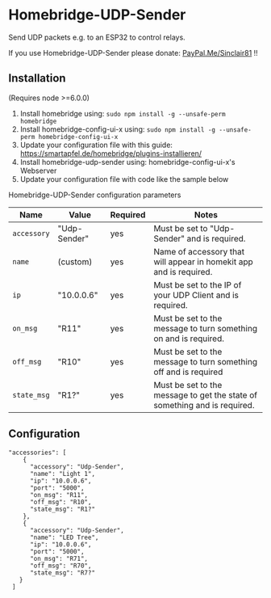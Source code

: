Homebridge-UDP-Sender
=====================

Send UDP packets e.g. to an ESP32 to control relays.

If you use Homebridge-UDP-Sender please donate: [PayPal.Me/Sinclair81](PayPal.Me/Sinclair81) !!

## Installation
(Requires node >=6.0.0)

1. Install homebridge using: `sudo npm install -g --unsafe-perm homebridge`
2. Install homebridge-config-ui-x using: `sudo npm install -g --unsafe-perm homebridge-config-ui-x`
3. Update your configuration file with this guide: https://smartapfel.de/homebridge/plugins-installieren/
4. Install homebridge-udp-sender using: homebridge-config-ui-x's Webserver
5. Update your configuration file with code like the sample below

Homebridge-UDP-Sender configuration parameters

Name | Value | Required | Notes
-------------- | ------------- | -------- | -------------------------------------
`accessory` | "Udp-Sender" | yes | Must be set to "Udp-Sender" and is required.
`name` | (custom) | yes | Name of accessory that will appear in homekit app and is required.
`ip` | "10.0.0.6" | yes | Must be set to the IP of your UDP Client and is required.
`on_msg` | "R11" | yes | Must be set to the message to turn something on and is required.
`off_msg` | "R10" | yes | Must be set to the message to turn something off and is required
`state_msg` | "R1?" | yes | Must be set to the message to get the state of something and is required.

## Configuration

```
"accessories": [
    {
      "accessory": "Udp-Sender",
      "name": "Light 1",
      "ip": "10.0.0.6",
      "port": "5000",
      "on_msg": "R11",
      "off_msg": "R10",
      "state_msg": "R1?"
    },
    {
      "accessory": "Udp-Sender",
      "name": "LED Tree",
      "ip": "10.0.0.6",
      "port": "5000",
      "on_msg": "R71",
      "off_msg": "R70",
      "state_msg": "R7?"
   }
 ]
```
